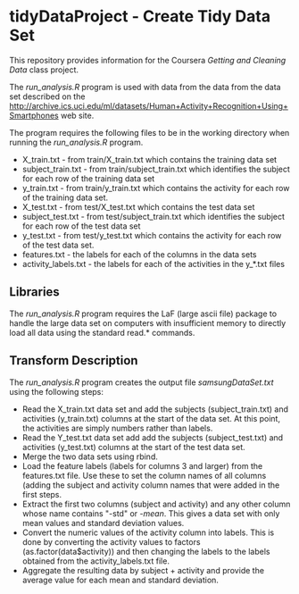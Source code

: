 # tidyDataProject - Create Tidy Data Set

This repository provides information for the Coursera *Getting and Cleaning Data* class project.

The *run_analysis.R* program is used with data from the data from the data set described on the
http://archive.ics.uci.edu/ml/datasets/Human+Activity+Recognition+Using+Smartphones web site.

The program requires the following files to be in the working directory when running the
*run_analysis.R* program.

* X_train.txt - from train/X_train.txt which contains the training data set
* subject_train.txt - from train/subject_train.txt which identifies the subject for each row of the training data set
* y_train.txt - from train/y_train.txt which contains the activity for each row of the training data set.
* X_test.txt - from test/X_test.txt which contains the test data set
* subject_test.txt - from test/subject_train.txt which identifies the subject for each row of the test data set
* y_test.txt - from test/y_test.txt which contains the activity for each row of the test data set.
* features.txt - the labels for each of the columns in the data sets
* activity_labels.txt - the labels for each of the activities in the y_*.txt files

## Libraries

The *run_analysis.R* program requires the LaF (large ascii file) package to handle the large data set on computers
with insufficient memory to directly load all data using the standard read.* commands.

## Transform Description

The *run_analysis.R* program creates the output file *samsungDataSet.txt* using the following steps:

* Read the X_train.txt data set and add the subjects (subject_train.txt) and activities (y_train.txt) columns
  at the start of the data set.  At this point, the activities are simply numbers rather than labels.
* Read the Y_test.txt data set add add the subjects (subject_test.txt) and activities (y_test.txt) columns
  at the start of the test data set.
* Merge the two data sets using rbind.
* Load the feature labels (labels for columns 3 and larger) from the features.txt file.  Use these to set
  the column names of all columns (adding the subject and activity column names that were added in the first
  steps.
* Extract the first two columns (subject and activity) and any other column whose name contains "-std" or
  *-mean*.  This gives a data set with only mean values and standard deviation values.
* Convert the numeric values of the activity column into labels.  This is done by converting the
  activity values to factors (as.factor(data$activity)) and then changing the labels to the labels
  obtained from the activity_labels.txt file.
* Aggregate the resulting data by subject + activity and provide the average value for each mean and
  standard deviation.


